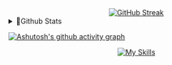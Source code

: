 <div align="center">
    <a href="https://git.io/streak-stats">
        <img src="https://streak-stats.demolab.com?user=Daudputra&theme=black-ice&hide_border=true&locale=en&date_format=%5BY.%5Dn.j" alt="GitHub Streak"/>
    </a> 
</div> 
  

<details>
  <summary>🪪Github Stats</summary>

<div align="center">    
  <picture>
      <source
        srcset="https://github-readme-stats.vercel.app/api?username=daudputra&show_icons=true&theme=react"
        media="(prefers-color-scheme: dark)"
      />
      <img src="https://github-readme-stats.vercel.app/api?username=daudputra&show_icons=true" />
    </picture>
    <picture>
        <img height="195em" src="https://github-readme-stats.vercel.app/api/top-langs/?username=daudputra&layout=compact&langs_count=10&theme=react"/>
    </picture>
</div>
</details>


[![Ashutosh's github activity graph](https://github-readme-activity-graph.vercel.app/graph?username=daudputra&theme=react-dark)](https://github.com/ashutosh00710/github-readme-activity-graph)

<p align="center">
  <a href="https://skillicons.dev">
    <img src="https://skillicons.dev/icons?i=python,tailwind,vscode,js" alt="My Skills">
  </a>
</p>

<!--https://github.com/user-attachments/assets/f7d6b826-44f8-4dfe-91ba-2ed0bc03fbf0
<!---
<div align="center">
    <a href="https://google.com">
        <img src="https://github.com/user-attachments/assets/1adb3c67-cc81-41fc-8392-01215657d913" alt="ADO" width="80px" height="80px" style="margin: 10px;">
    </a>
    <a href="https://google.com">
        <img src="https://github.com/user-attachments/assets/1adb3c67-cc81-41fc-8392-01215657d913" alt="ADO" width="80px" height="80px" style="margin: 10px;">
    </a>
    <a href="https://google.com">
        <img src="https://github.com/user-attachments/assets/1adb3c67-cc81-41fc-8392-01215657d913" alt="ADO" width="80px" height="80px" style="margin: 10px;">
    </a>
    
</div>





